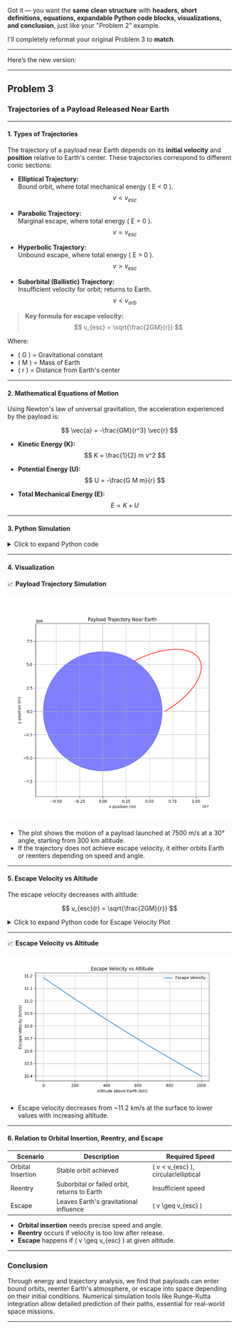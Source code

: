 Got it — you want the **same clean structure** with **headers, short definitions, equations, expandable Python code blocks, visualizations, and conclusion**, just like your "Problem 2" example.

I'll completely reformat your original Problem 3 to **match**.

---

Here’s the new version:

---

## Problem 3

### Trajectories of a Payload Released Near Earth

---

#### 1. Types of Trajectories

The trajectory of a payload near Earth depends on its **initial velocity** and **position** relative to Earth's center. These trajectories correspond to different conic sections:

- **Elliptical Trajectory:**  
  Bound orbit, where total mechanical energy \( E < 0 \).  
  $$ v < v_{esc} $$

- **Parabolic Trajectory:**  
  Marginal escape, where total energy \( E = 0 \).  
  $$ v = v_{esc} $$

- **Hyperbolic Trajectory:**  
  Unbound escape, where total energy \( E > 0 \).  
  $$ v > v_{esc} $$

- **Suborbital (Ballistic) Trajectory:**  
  Insufficient velocity for orbit; returns to Earth.  
  $$ v < v_{orb} $$

> **Key formula for escape velocity:**  
> $$ v_{esc} = \sqrt{\frac{2GM}{r}} $$

Where:
- \( G \) = Gravitational constant
- \( M \) = Mass of Earth
- \( r \) = Distance from Earth's center

---

#### 2. Mathematical Equations of Motion

Using Newton's law of universal gravitation, the acceleration experienced by the payload is:

$$
\vec{a} = -\frac{GM}{r^3} \vec{r}
$$

- **Kinetic Energy (K):**  
  $$ K = \frac{1}{2} m v^2 $$

- **Potential Energy (U):**  
  $$ U = -\frac{G M m}{r} $$

- **Total Mechanical Energy (E):**  
  $$ E = K + U $$

---

#### 3. Python Simulation

<details>
<summary>Click to expand Python code</summary>

```python
# filepath: /docs/1 Physics/3 Gravity/trajectories_simulation.py
import numpy as np
import matplotlib.pyplot as plt

# Constants
G = 6.67430e-11  # m^3 kg^-1 s^-2
M = 5.972e24     # kg
R_earth = 6371e3 # m

def gravitational_acceleration(r):
    return -G * M * r / np.linalg.norm(r)**3

def rk4_step(f, r, v, dt):
    k1_v = f(r)
    k1_r = v

    k2_v = f(r + 0.5*dt*k1_r)
    k2_r = v + 0.5*dt*k1_v

    k3_v = f(r + 0.5*dt*k2_r)
    k3_r = v + 0.5*dt*k2_v

    k4_v = f(r + dt*k3_r)
    k4_r = v + dt*k3_v

    r_next = r + (dt/6)*(k1_r + 2*k2_r + 2*k3_r + k4_r)
    v_next = v + (dt/6)*(k1_v + 2*k2_v + 2*k3_v + k4_v)
    
    return r_next, v_next

# Simulation parameters
dt = 1.0           # Time step (s)
total_time = 10000 # Total simulation time (s)
steps = int(total_time / dt)

# Initial conditions
altitude = 300e3  # 300 km
speed = 7500      # m/s
angle = np.radians(30)  # 30 degrees

r0 = np.array([R_earth + altitude, 0])
v0 = np.array([speed * np.cos(angle), speed * np.sin(angle)])

# Storage
r = r0
v = v0
trajectory = [r]

for _ in range(steps):
    r, v = rk4_step(gravitational_acceleration, r, v, dt)
    trajectory.append(r)
    if np.linalg.norm(r) <= R_earth:  # Collision with Earth
        break

trajectory = np.array(trajectory)

# Plotting
plt.figure(figsize=(8,8))
earth = plt.Circle((0, 0), R_earth, color='blue', alpha=0.5)
plt.gca().add_patch(earth)
plt.plot(trajectory[:,0], trajectory[:,1], color='red')
plt.xlabel('x position (m)')
plt.ylabel('y position (m)')
plt.title('Payload Trajectory Near Earth')
plt.axis('equal')
plt.grid(True)
plt.savefig("./images/payload_trajectory.png")
plt.show()
```
</details>

---

#### 4. Visualization

📈 **Payload Trajectory Simulation**

![Payload Trajectory](./images/payload_trajectory.png)

- The plot shows the motion of a payload launched at 7500 m/s at a 30° angle, starting from 300 km altitude.
- If the trajectory does not achieve escape velocity, it either orbits Earth or reenters depending on speed and angle.

---

#### 5. Escape Velocity vs Altitude

The escape velocity decreases with altitude:

$$
v_{esc}(r) = \sqrt{\frac{2GM}{r}}
$$

<details>
<summary>Click to expand Python code for Escape Velocity Plot</summary>

```python
# filepath: /docs/1 Physics/3 Gravity/escape_velocity_vs_altitude.py
radii = np.linspace(R_earth, R_earth + 1000e3, 500)  # 0 to 1000 km above surface
v_esc = np.sqrt(2 * G * M / radii)

plt.figure(figsize=(8,5))
plt.plot((radii - R_earth)/1000, v_esc/1000)  # Altitude (km), Velocity (km/s)
plt.xlabel('Altitude above Earth (km)')
plt.ylabel('Escape Velocity (km/s)')
plt.title('Escape Velocity vs Altitude')
plt.grid(True)
plt.savefig("./images/escape_velocity_vs_altitude.png")
plt.show()
```
</details>

---

📈 **Escape Velocity vs Altitude**

![Escape Velocity vs Altitude](./images/escape_velocity_vs_altitude.png)

- Escape velocity decreases from ~11.2 km/s at the surface to lower values with increasing altitude.

---

#### 6. Relation to Orbital Insertion, Reentry, and Escape

| Scenario              | Description                                     | Required Speed         |
|------------------------|-------------------------------------------------|-------------------------|
| Orbital Insertion      | Stable orbit achieved                          | \( v < v_{esc} \), circular/elliptical |
| Reentry                | Suborbital or failed orbit, returns to Earth   | Insufficient speed      |
| Escape                 | Leaves Earth's gravitational influence        | \( v \geq v_{esc} \)     |

- **Orbital insertion** needs precise speed and angle.
- **Reentry** occurs if velocity is too low after release.
- **Escape** happens if \( v \geq v_{esc} \) at given altitude.

---

### Conclusion

Through energy and trajectory analysis, we find that payloads can enter bound orbits, reenter Earth's atmosphere, or escape into space depending on their initial conditions. Numerical simulation tools like Runge-Kutta integration allow detailed prediction of their paths, essential for real-world space missions.

---
